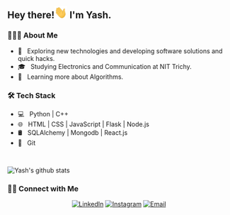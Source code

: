 <h2> Hey there!<img src="https://github.com/yash56244/yash56244/blob/master/Hi.gif" width="29px"> I'm Yash.</h2>

<h3> 👨🏻‍💻 About Me </h3>

- 🤔 &nbsp; Exploring new technologies and developing software solutions and quick hacks.
- 🎓 &nbsp; Studying Electronics and Communication at NIT Trichy.
- 🌱 &nbsp; Learning more about Algorithms.
<!--- ✍️ &nbsp; Pursuing-->
<!-- 💼 &nbsp; Working as a.-->
<h3>🛠 Tech Stack</h3>

- 💻 &nbsp; Python | C++
- 🌐 &nbsp; HTML | CSS | JavaScript | Flask | Node.js
- 🛢 &nbsp; SQLAlchemy | Mongodb | React.js
- 🔧 &nbsp; Git 

<br/>

![Yash's github stats](https://github-readme-stats.vercel.app/api?username=yash56244&show_icons=true&hide_border=true)

<h3> 🤝🏻 Connect with Me </h3>

<p align="center">
<a href="https://www.linkedin.com/in/yash-chaudhari-27a321197/"><img alt="LinkedIn" src="https://img.shields.io/badge/LinkedIn-Yash%20Chaudhari-blue?style=flat-square&logo=linkedin"></a>
<a href="https://www.instagram.com/_y.a.s.h_c/"><img alt="Instagram" src="https://img.shields.io/badge/Instagram-_y.a.s.h_c-blue?style=flat-square&logo=instagram"></a>
<a href="mailto:yash56244@gmail.com"><img alt="Email" src="https://img.shields.io/badge/Email-yash56244@gmail.com-blue?style=flat-square&logo=gmail"></a>
</p>

